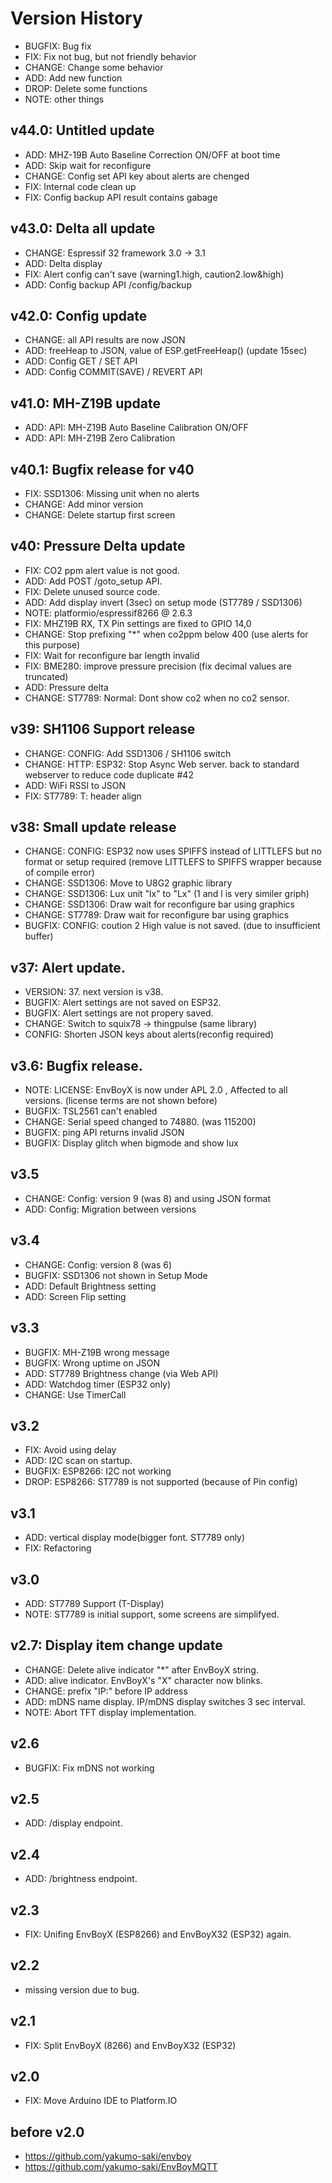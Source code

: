 # Version History

* BUGFIX: Bug fix
* FIX: Fix not bug, but not friendly behavior
* CHANGE: Change some behavior
* ADD: Add new function
* DROP: Delete some functions
* NOTE: other things

## v44.0: Untitled update

* ADD: MHZ-19B Auto Baseline Correction ON/OFF at boot time
* ADD: Skip wait for reconfigure
* CHANGE: Config set API key about alerts are chenged
* FIX: Internal code clean up
* FIX: Config backup API result contains gabage

## v43.0: Delta all update

* CHANGE: Espressif 32 framework 3.0 -> 3.1
* ADD: Delta display
* FIX: Alert config can't save (warning1.high, caution2.low&high)
* ADD: Config backup API /config/backup

## v42.0: Config update

* CHANGE: all API results are now JSON
* ADD: freeHeap to JSON, value of ESP.getFreeHeap() (update 15sec)
* ADD: Config GET / SET API
* ADD: Config COMMIT(SAVE) / REVERT API

## v41.0: MH-Z19B update

* ADD: API: MH-Z19B Auto Baseline Calibration ON/OFF
* ADD: API: MH-Z19B Zero Calibration

## v40.1: Bugfix release for v40

* FIX: SSD1306: Missing unit when no alerts
* CHANGE: Add minor version
* CHANGE: Delete startup first screen

## v40: Pressure Delta update

* FIX: CO2 ppm alert value is not good.
* ADD: Add POST /goto_setup API. 
* FIX: Delete unused source code.
* ADD: Add display invert (3sec) on setup mode (ST7789 / SSD1306)
* NOTE: platformio/espressif8266 @ 2.6.3
* FIX: MHZ19B RX, TX Pin settings are fixed to GPIO 14,0
* CHANGE: Stop prefixing "*" when co2ppm below 400 (use alerts for this purpose)
* FIX: Wait for reconfigure bar length invalid
* FIX: BME280: improve pressure precision (fix decimal values are truncated)
* ADD: Pressure delta
* CHANGE: ST7789: Normal: Dont show co2 when no co2 sensor.

## v39: SH1106 Support release

* CHANGE: CONFIG: Add SSD1306 / SH1106 switch
* CHANGE: HTTP: ESP32: Stop Async Web server. back to standard webserver to reduce code duplicate #42
* ADD: WiFi RSSI to JSON
* FIX: ST7789: T: header align

## v38: Small update release

* CHANGE: CONFIG: ESP32 now uses SPIFFS instead of LITTLEFS but no format or setup required (remove LITTLEFS to SPIFFS wrapper because of compile error)
* CHANGE: SSD1306: Move to U8G2 graphic library
* CHANGE: SSD1306: Lux unit "lx" to "Lx" (1 and l is very similer griph)
* CHANGE: SSD1306: Draw wait for reconfigure bar using graphics
* CHANGE: ST7789: Draw wait for reconfigure bar using graphics
* BUGFIX: CONFIG: coution 2 High value is not saved. (due to insufficient buffer)

## v37: Alert update.

* VERSION: 37. next version is v38.
* BUGFIX: Alert settings are not saved on ESP32.
* BUGFIX: Alert settings are not propery saved.
* CHANGE: Switch to squix78 -> thingpulse (same library)
* CONFIG: Shorten JSON keys about alerts(reconfig required)

## v3.6: Bugfix release.

* NOTE: LICENSE: EnvBoyX is now under APL 2.0 , Affected to all versions. (license terms are not shown before)
* BUGFIX: TSL2561 can't enabled
* CHANGE: Serial speed changed to 74880. (was 115200)
* BUGFIX: ping API returns invalid JSON
* BUGFIX: Display glitch when bigmode and show lux

## v3.5

* CHANGE: Config: version 9 (was 8) and using JSON format
* ADD: Config: Migration between versions

## v3.4

* CHANGE: Config: version 8 (was 6)
* BUGFIX: SSD1306 not shown in Setup Mode
* ADD: Default Brightness setting
* ADD: Screen Flip setting

## v3.3

* BUGFIX: MH-Z19B wrong message
* BUGFIX: Wrong uptime on JSON
* ADD: ST7789 Brightness change (via Web API)
* ADD: Watchdog timer (ESP32 only)
* CHANGE: Use TimerCall

## v3.2

* FIX: Avoid using delay
* ADD: I2C scan on startup.
* BUGFIX: ESP8266: I2C not working
* DROP: ESP8266: ST7789 is not supported (because of Pin config)

## v3.1

* ADD: vertical display mode(bigger font. ST7789 only)
* FIX: Refactoring

## v3.0

* ADD: ST7789 Support (T-Display)
* NOTE: ST7789 is initial support, some screens are simplifyed.

## v2.7: Display item change update

* CHANGE: Delete alive indicator "*" after EnvBoyX string.
* ADD: alive indicator. EnvBoyX's "X" character now blinks.
* CHANGE: prefix "IP:" before IP address
* ADD: mDNS name display. IP/mDNS display switches 3 sec interval.
* NOTE: Abort TFT display implementation.

## v2.6

* BUGFIX: Fix mDNS not working

## v2.5

* ADD: /display endpoint.

## v2.4

* ADD: /brightness endpoint.

## v2.3

* FIX: Unifing EnvBoyX (ESP8266) and EnvBoyX32 (ESP32) again.

## v2.2

* missing version due to bug.

## v2.1

* FIX: Split EnvBoyX (8266) and EnvBoyX32 (ESP32)

## v2.0

* FIX: Move Arduino IDE to Platform.IO

## before v2.0

* https://github.com/yakumo-saki/envboy
* https://github.com/yakumo-saki/EnvBoyMQTT
